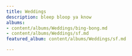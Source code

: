 ```yaml
---
title: Weddings
description: bleep bloop ya know
albums:
- content/albums/Weddings/bing-bong.md
- content/albums/Weddings/sf.md
featured_album: content/albums/Weddings/sf.md

---
```

